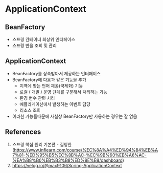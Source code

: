 # ApplicationContext

## BeanFactory

- 스프링 컨테이너 최상위 인터페이스
- 스프링 빈을 조회 및 관리

## ApplicationContext

- BeanFactory를 상속받아서 제공하는 인터페이스
- BeanFactory에 다음과 같은 기능을 추가
  - 지역에 맞는 언어 제공(국제화) 기능
  - 로컬 / 개발 / 운영 단계를 구분해서 처리하는 기능
  - 환경 변수 관련 처리
  - 애플리케이션에서 발생하는 이벤트 담당
  - 리소스 조회
- 이러한 기능들때문에 사실상 BeanFactory만 사용하는 경우는 잘 없음

## References

1. 스프링 핵심 원리 기본편 - 김영한 (https://www.inflearn.com/course/%EC%8A%A4%ED%94%84%EB%A7%81-%ED%95%B5%EC%8B%AC-%EC%9B%90%EB%A6%AC-%EA%B8%B0%EB%B3%B8%ED%8E%B8/dashboard)
2. https://velog.io/@max9106/Spring-ApplicationContext
